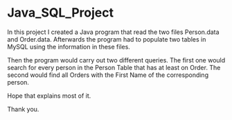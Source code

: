 # Java_SQL_Project

In this project I created a Java program that read the two files Person.data and Order.data. Afterwards the program had to populate two tables in MySQL using the information in these files. 

Then the program would carry out two different queries. The first one would search for every person in the Person Table that has at least on Order. The second would find all Orders with the First Name of the corresponding person. 

Hope that explains most of it.

Thank you.
